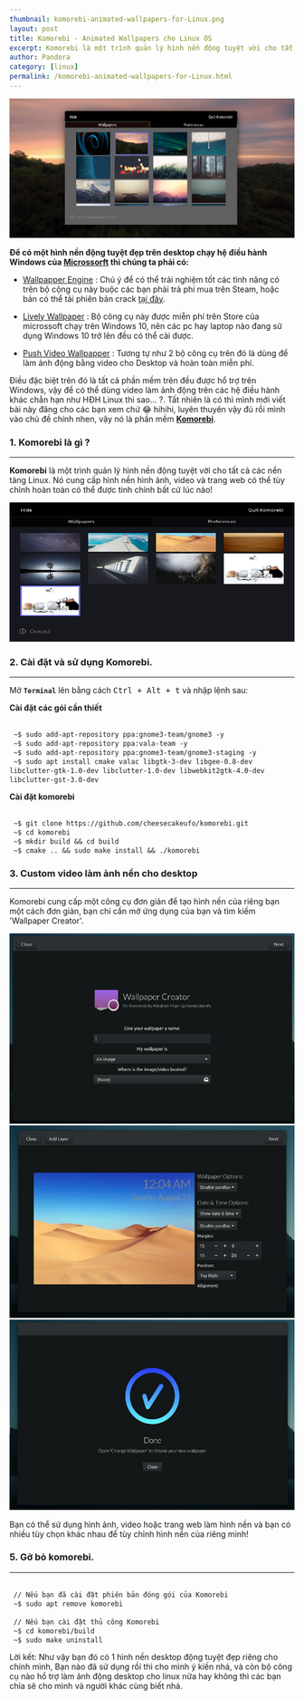 ```yaml
---
thumbnail: komorebi-animated-wallpapers-for-Linux.png
layout: post
title: Komorebi - Animated Wallpapers cho Linux OS
excerpt: Komorebi là một trình quản lý hình nền động tuyệt vời cho tất cả các nền tảng Linux.
author: Pandora
category: [linux]
permalink: /komorebi-animated-wallpapers-for-Linux.html
---
```

![image1](../assets/images/komorebi-animated-wallpapers-for-Linux.png)

**Để có một hình nền động tuyệt đẹp trên desktop chạy hệ điều hành Windows của [Microssorft](https://www.microsoft.com/vi-vn) thì chúng ta phải có:** 

* [Wallpapper Engine](https://store.steampowered.com/app/431960/Wallpaper_Engine/) : Chú ý để có thể trải nghiệm tốt các tình năng có trên bộ cộng cụ này buộc các bạn phải trả phí mua trên Steam, hoặc bản có thể tải phiên bản crack [tại đây](https://linkneverdie.net/software/wallpaper-engine-6879).

* [Lively Wallpaper](https://www.microsoft.com/en-us/p/lively-wallpaper/9ntm2qc6qws7?activetab=pivot:overviewtab) : Bộ công cụ này được miễn phí trên Store của microssoft chạy trên Windows 10, nên các pc hay laptop nào đang sử dụng Windows 10 trở lên đều có thể cài được.

* [Push Video Wallpapper](https://taimienphi.vn/download-push-video-wallpaper-32846) : Tương tự như 2 bộ công cụ trên đó là dùng để làm ảnh động bằng video cho Desktop và hoàn toàn miễn phí.

Điều đặc biệt trên đó là tất cả phần mềm trên đều được hổ trợ trên Windows, vậy để có thể dùng video làm ảnh động trên các hệ điều hành khác chẳn hạn như HĐH Linux thì sao... ?. Tất nhiên là có thì mình mới viết bài này đăng cho các bạn xem chứ 😂 hihihi, luyên thuyên vậy đủ rồi mình vào chủ đề chính nhen, vậy nó là phần mềm **[Komorebi](https://github.com/cheesecakeufo/komorebi)**.

### 1. Komorebi là gì ?
<hr>

**Komorebi** là một trình quản lý hình nền động tuyệt vời cho tất cả các nền tảng Linux. Nó cung cấp hình nền hình ảnh, video và trang web có thể tùy chỉnh hoàn toàn có thể được tinh chỉnh bất cứ lúc nào!

![image2](../assets/images/komorebi-animated-wallpapers-for-Linux-1.png)

### 2. Cài đặt và sử dụng Komorebi.
<hr>

Mở **`Terminal`** lên bằng cách <kbd>Ctrl + Alt + t</kbd> và nhập lệnh sau:

**Cài đặt các gói cần thiết**

```console

 ~$ sudo add-apt-repository ppa:gnome3-team/gnome3 -y
 ~$ sudo add-apt-repository ppa:vala-team -y
 ~$ sudo add-apt-repository ppa:gnome3-team/gnome3-staging -y
 ~$ sudo apt install cmake valac libgtk-3-dev libgee-0.8-dev libclutter-gtk-1.0-dev libclutter-1.0-dev libwebkit2gtk-4.0-dev libclutter-gst-3.0-dev

```

**Cài đặt komorebi**

```console

 ~$ git clone https://github.com/cheesecakeufo/komorebi.git
 ~$ cd komorebi
 ~$ mkdir build && cd build
 ~$ cmake .. && sudo make install && ./komorebi

```

### 3. Custom video làm ảnh nền cho desktop
<hr>
Komorebi cung cấp một công cụ đơn giản để tạo hình nền của riêng bạn một cách đơn giản, bạn chỉ cần mở ứng dụng của bạn và tìm kiếm 'Wallpaper Creator'.

![image3](../assets/images/komorebi-animated-wallpapers-for-Linux-2.png)
![image4](../assets/images/komorebi-animated-wallpapers-for-Linux-3.png)
![image5](../assets/images/komorebi-animated-wallpapers-for-Linux-4.png)

Bạn có thể sử dụng hình ảnh, video hoặc trang web làm hình nền và bạn có nhiều tùy chọn khác nhau để tùy chỉnh hình nền của riêng mình!

### 5. Gỡ bỏ komorebi.
<hr>

```console

 // Nếu bạn đã cài đặt phiên bản đóng gói của Komorebi
 ~$ sudo apt remove komorebi
 
 // Nếu bạn cài đặt thủ công Komorebi
 ~$ cd komorebi/build
 ~$ sudo make uninstall

```

Lời kết: Như vậy bạn đó có 1 hình nền desktop động tuyệt đẹp riêng cho chính mình, Bạn nào đã sử dụng rồi thì cho mình ý kiến nhá, và còn bộ công cụ nào hổ trợ làm ảnh động desktop cho linux nữa hay không thì các bạn chỉa sẽ cho mình và người khác cùng biết nhá.